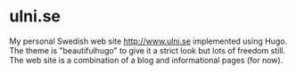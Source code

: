 # ulni.se
My personal Swedish web site http://www.ulni.se implemented using Hugo. The theme is "beautifulhugo" to give it a strict look but lots of freedom still. The web site is a combination of a blog and informational pages (for now).
